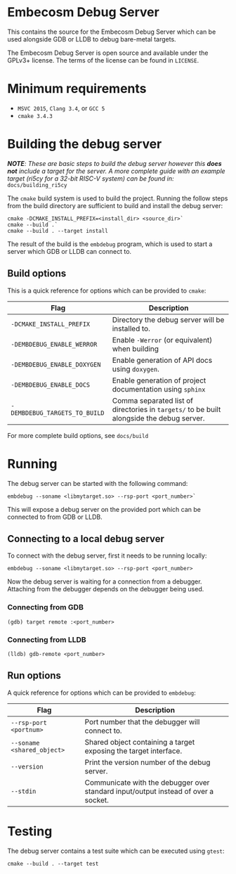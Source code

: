 # Embecosm Debug Server

This contains the source for the Embecosm Debug Server which can be
used alongside GDB or LLDB to debug bare-metal targets.

The Embecosm Debug Server is open source and available under the
GPLv3+ license. The terms of the license can be found in `LICENSE`.

# Minimum requirements

* `MSVC 2015`, `Clang 3.4`, or `GCC 5`
* `cmake 3.4.3`

# Building the debug server

_**NOTE**: These are basic steps to build the debug server however this
**does not** include a target for the server. A more complete
guide with an example target (ri5cy for a 32-bit RISC-V
system) can be found in:_ `docs/building_ri5cy`

The `cmake` build system is used to build the project. Running
the follow steps from the build directory are sufficient to
build and install the debug server:

```
cmake -DCMAKE_INSTALL_PREFIX=<install_dir> <source_dir>`
cmake --build .`
cmake --build . --target install
```

The result of the build is the `embdebug` program, which is
used to start a server which GDB or LLDB can connect to.

## Build options

This is a quick reference for options which can be provided
to `cmake`:

Flag                            | Description
------------------------------- | -------------------------
`-DCMAKE_INSTALL_PREFIX`        | Directory the debug server will be installed to.
`-DEMBDEBUG_ENABLE_WERROR`      | Enable `-Werror` (or equivalent) when building
`-DEMBDEBUG_ENABLE_DOXYGEN`     | Enable generation of API docs using `doxygen`.
`-DEMBDEBUG_ENABLE_DOCS`        | Enable generation of project documentation using `sphinx`
`-DEMBDEBUG_TARGETS_TO_BUILD`   | Comma separated list of directories in `targets/` to be built alongside the debug server.

For more complete build options, see `docs/build`

# Running

The debug server can be started with the following command:

```
embdebug --soname <libmytarget.so> --rsp-port <port_number>`
```

This will expose a debug server on the provided port which
can be connected to from GDB or LLDB.

## Connecting to a local debug server

To connect with the debug server, first it needs to be running
locally:

```
embdebug --soname <libmytarget.so> --rsp-port <port_number>
```

Now the debug server is waiting for a connection from a debugger.
Attaching from the debugger depends on the debugger being used.

### Connecting from GDB

```
(gdb) target remote :<port_number>
```

### Connecting from LLDB

```
(lldb) gdb-remote <port_number>
```

## Run options

A quick reference for options which can be provided to
`embdebug`:

Flag                         | Description
---------------------------- | -----------
`--rsp-port <portnum>`       | Port number that the debugger will connect to.
`--soname <shared_object>`   | Shared object containing a target exposing the target interface.
`--version`                  | Print the version number of the debug server.
`--stdin`                    | Communicate with the debugger over standard input/output instead of over a socket.

# Testing

The debug server contains a test suite which can be executed
using `gtest`:

```
cmake --build . --target test
```
